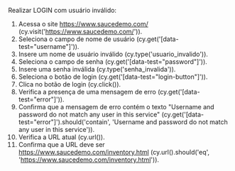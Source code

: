 Realizar LOGIN com usuário inválido:

1.	Acessa o site https://www.saucedemo.com/ (cy.visit('https://www.saucedemo.com/')).
2.	Seleciona o campo de nome de usuário (cy.get('[data-test="username"]')).
3.	Insere um nome de usuário inválido (cy.type('usuario_invalido')).
4.	Seleciona o campo de senha (cy.get('[data-test="password"]')).
5.	Insere uma senha inválida (cy.type('senha_invalida')).
6.	Seleciona o botão de login (cy.get('[data-test="login-button"]')).
7.	Clica no botão de login (cy.click()).
8.	Verifica a presença de uma mensagem de erro (cy.get('[data-test="error"]')).
9.	Confirma que a mensagem de erro contém o texto "Username and password do not match any user in this service" (cy.get('[data-test="error"]').should('contain', 'Username and password do not match any user in this service')).
10.	Verifica a URL atual (cy.url()).
11.	Confirma que a URL deve ser https://www.saucedemo.com/inventory.html (cy.url().should('eq', 'https://www.saucedemo.com/inventory.html')).
